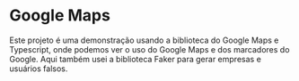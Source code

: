 # Google Maps
Este projeto é uma demonstração usando a biblioteca do Google Maps e Typescript, onde podemos ver o uso do Google Maps e dos marcadores do Google. Aqui também usei a biblioteca Faker para gerar empresas e usuários falsos.
